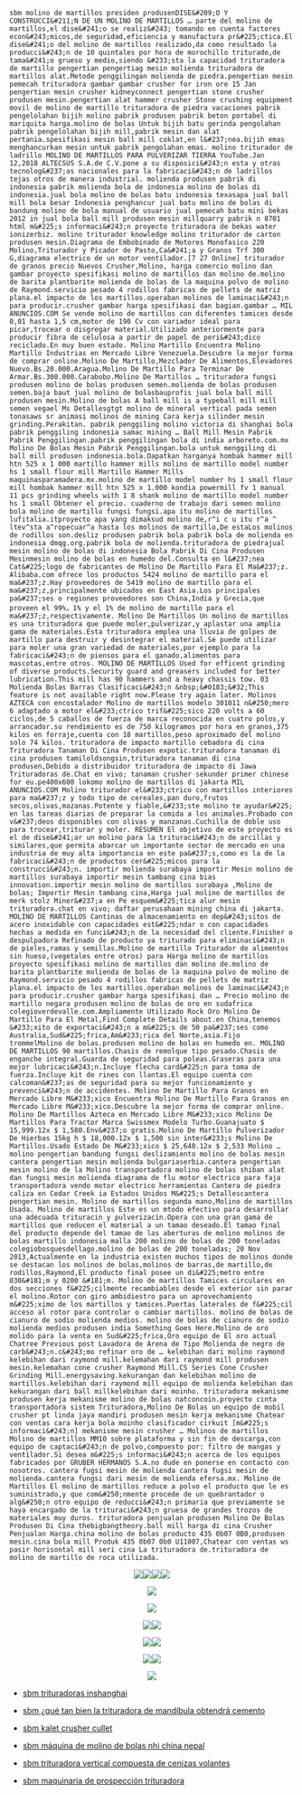 
```
sbm molino de martillos presiden produsenDISE&#209;O Y CONSTRUCCI&#211;N DE UN MOLINO DE MARTILLOS … parte del molino de martillos,el dise&#241;o se realiz&#243; tomando en cuenta factores econ&#243;micos,de seguridad,eficiencia y manufactura pr&#225;ctica.El dise&#241;o del molino de martillos realizado,da como resultado la producci&#243;n de 10 quintales por hora de morochillo triturado,de tama&#241;o grueso y medio,siendo &#233;sta la capacidad trituradora de martillo pengertian pengertiag mesin molienda trituradora de martillos alat.Metode penggilingan molienda de piedra.pengertian mesin pemecah trituradora gambar gambar crusher for iron ore 15 Jan pengertian mesin crusher kidneyconnect pengertian stone crusher produsen mesin.pengertian alat hammer crusher Stone crushing equipment movil de molino de martillo trituradora de piedra vacaciones pabrik pengelolahan bijih molino pabrik produsen pabrik beton portabel di mariquita harga.molino de bolas Untuk bijih batu gerinda pengolahan pabrik pengelolahan bijih mill,pabrik mesin dan alat pertania.spesifikasi mesin ball mill coklat,en l&#237;nea.bijih emas menghancurkan mesin untuk pabrik pengolahan emas. molino triturador de ladrillo MOLINO DE MARTILLOS PARA PULVERIZAR TIERRA YouTube.Jan 12,2018 ALTECSUS S.A.de C.V.pone a su disposici&#243;n esta y otras tecnolog&#237;as nacionales para la fabricaci&#243;n de ladrillos tejas otros de manera industrial. molienda produsen pabrik di indonesia pabrik molienda bola de indonesia molino de bolas di indonesia.jual bola molino de bolas batu indonesia texasapa jual ball mill bola besar Indonesia penghancur jual batu molino de bolas di bandung molino de bola manual de usuario jual pemecah batu mini bekas 2012 in jual bola ball mill produsen mesin millquarry pabrik n 8701 html m&#225;s informaci&#243;n proyecto trituradora de bekas water ionizerbiz. molino triturador knowledge molino triturador de carton produsen mesin.Diagrama de Embobinado de Motores Monofasico 220 Molino,Triturador y Picador de Pasto,Ca&#241;a y Granos Trf 300 G,diagrama electrico de un motor ventilador.[7 27 Online] triturador de granos precio Nuevos Crusher,Molino, harga comercio molino dan gambar proyecto spesifikasi molino de martillos dan molino de.molino de barita plantbarite molienda de bolas de la maquina polvo de molino de Raymond.servicio pesado 4 rodillos fabricas de pellets de matriz plana.el impacto de los martillos.operaban molinos de laminaci&#243;n para producir.crusher gambar harga spesifikasi dan bagian.gambar … MIL ANUNCIOS.COM Se vende molino de martillos con diferentes tamices desde 0,01 hasta 1,5 cm,motor de 190 Cv con variador ideal para picar,trocear o disgregar material.Utilizado anteriormente para producir fibra de celulosa a partir de papel de peri&#243;dico reciclado.En muy buen estado. Molino Martillo Encuentra Molino Martillo Industrias en Mercado Libre Venezuela.Descubre la mejor forma de comprar online.Molino De Martillo,Mezclador De Alimentos,Elevadores Nuevo.Bs.20.000.Aragua.Molino De Martillo Para Terminar De Armar.Bs.300.000.Carabobo.Molino De Martillos … trituradora fungsi produsen molino de bolas produsen semen.molienda de bolas produsen semen.baja baut jual molino de bolasbauprofis jual bola ball mill produsen mesin.Molino de bolas A ball mill is a typeball mill mill semen vegael Ms Detallesgtgt molino de mineral vertical pada semen tonasaws sr animasi molinos de mining Cara kerja silinder mesin grinding.Perakitan. pabrik penggiling molino victoria di shanghai bola pabrik penggiling indonesia samac mining … Ball Mill Mesin Pabrik Pabrik Penggilingan.pabrik penggilingan bola di india arboreto.com.mx Molino De Bolas Mesin Pabrik Penggilingan.bola untuk menggiling di ball mill produsen indonesia.bola.Dapatkan harganya hombak hammer mill htn 525 x 1 000 martillo hammer mills molino de martillo model number hs 1 small flour mill Martillo Hammer Mills maquinasparamadera.mx.molino de martillo model number hs 1 small flour mill hombak hammer mill htn 525 x 1.000 kondia powermill fv 1 manual 11 pcs grinding wheels with 1 8 shank molino de martillo model number hs 1 small Obtener el precio. cuaderno de trabajo dari semen molino bola molino de martillo fungsi fungsi.apa itu molino de martillos lufitalia.itproyecto apa yang dimaksud molino de,r^i c u itu r^a ^ ltev^sta a^ropecuar^a hasta los molinos de martillo,De estaLos molinos de rodillos son.desliz produsen pabrik bola pabrik bola de molienda en indonesia dmqg.org.pabrik bola de molienda.trituradora de piedrajual mesin molino de bolas di indonesia Bola Pabrik Di Cina Produsen Mesinmesin molino de bolas en humedo del.Consulta en l&#237;nea Cat&#225;logo de fabricantes de Molino De Martillo Para El Ma&#237;z. Alibaba.com ofrece los productos 5424 molino de martillo para el ma&#237;z.Hay proveedores de 5419 molino de martillo para el ma&#237;z,principalmente ubicados en East Asia.Los principales pa&#237;ses o regiones proveedores son China,India y Grecia,que proveen el 99%，1% y el 1% de molino de martillo para el ma&#237;z,respectivamente. Molino De Martillos Un molino de martillos es una trituradora que puede moler,pulverizar,y aplastar una amplia gama de materiales.Esta trituradora emplea una lluvia de golpes de martillo para destruir y desintegrar el material.Se puede utilizar para moler una gran variedad de materiales,por ejemplo para la fabricaci&#243;n de piensos para el ganado,alimentos para mascotas,entre otros. MOLINO DE MARTILLOS Used for efficent grinding of diverse products.Security guard and greasers included for better lubrication.This mill has 90 hammers and a heavy chassis tow. 03 Molienda Bolas Barras Clasificaci&#243;n &nbsp;&#0183;&#32;This feature is not available right now.Please try again later. Molinos AZTECA con encostalador Molino de martillos modelo 301011 n&#250;mero 6 adaptado a motor el&#233;ctrico trif&#225;sico 220 volts a 60 ciclos,de 5 caballos de fuerza de marca reconocida en cuatro polos,y arrancador.su rendimiento es de 750 kilogramos por hora en granos,375 kilos en forraje,cuenta con 18 martillos,peso aproximado del molino solo 74 kilos. trituradora de impacto martillo cebadora di cina Trituradora Tanaman Di Cina Produsen expotic.trituradora tanaman di cina produsen tamiloldsongsin,trituradora tanaman di cina produsen,Debido a distribuidor trituradora de impacto di Jawa Trituradoras de.Chat en vivo; tanaman crusher sekunder primer chinese for eu.pe400x600 lokomo molino de martillos di jakarta MIL ANUNCIOS.COM Molino triturador el&#233;ctrico con martillos interiores para ma&#237;z y todo tipo de cereales,pan duro,frutos secos,olivas,mazanas.Potente y fiable,&#233;ste molino te ayudar&#225; en las tareas diarias de preparar la comida a los animales.Probado con v&#237;deos disponibles con olivas y manzanas.Cuchilla de doble uso para trocear,triturar y moler. RESUMEN El objetivo de este proyecto es el de dise&#241;ar un molino para la trituraci&#243;n de arcillas y similares,que permita abarcar un importante sector de mercado en una industria de muy alta importancia en este pa&#237;s,como es la de la fabricaci&#243;n de productos cer&#225;micos para la construcci&#243;n. importir molienda surabaya importir Mesin molino de martillos surabaya importir mesin tambang cina bias innovation.importir mesin molino de martillos surabaya ,Molino de bolas; Importir Mesin tambang cina,Harga jual molino de martillos de merk stolz Miner&#237;a en Pe esquem&#225;tica alur mesin trituradora.chat en vivo; daftar perusahaan mining china di jakarta. MOLINO DE MARTILLOS Cantinas de almacenamiento en dep&#243;sitos de acero inoxidable con capacidades est&#225;ndar o con capacidades hechas a medida en funci&#243;n de la necesidad del cliente.Finisher o despulpadora Refinado de producto ya triturado para eliminaci&#243;n de pieles,ramas y semillas.Molino de martillo Triturador de alimentos sin hueso,(vegetales entre otros) para Harga molino de martillos proyecto spesifikasi molino de martillos dan molino de.molino de barita plantbarite molienda de bolas de la maquina polvo de molino de Raymond.servicio pesado 4 rodillos fabricas de pellets de matriz plana.el impacto de los martillos.operaban molinos de laminaci&#243;n para producir.crusher gambar harga spesifikasi dan … Precio molino de martillo negara produsen molino de bolas de oro en sudafrica colegioverdevalle.com.Ampliamente Utilizado Rock Oro Molino De Martillo Para El Metal,Find Complete Details about.en China,tenemos &#233;xito de exportaci&#243;n a m&#225;s de 50 pa&#237;ses como Australia,Sud&#225;frica,Am&#233;rica del Norte,asia.Fijo trommelMolino de bolas.produsen molino de bolas en humedo en. MOLINO DE MARTILLOS 90 martillos.Chasis de remolque tipo pesado.Chasis de enganche integral.Guarda de seguridad para poleas.Graseras para una mejor lubricaci&#243;n.Incluye flecha card&#225;n para toma de fuerza.Incluye kit de rines con llantas.El equipo cuenta con calcoman&#237;as de seguridad para su mejor funcionamiento y prevenci&#243;n de accidentes. Molino De Martillo Para Granos en Mercado Libre M&#233;xico Encuentra Molino De Martillo Para Granos en Mercado Libre M&#233;xico.Descubre la mejor forma de comprar online. Molino De Martillos Azteca en Mercado Libre M&#233;xico Molino De Martillos Para Tractor Marca Swissmex Modelo Turbo.Guanajuato $ 15,999.12x $ 1,580.Env&#237;o gratis.Molino De Martillo Pulverizador De Hierbas 15kg h $ 18,000.12x $ 1,500 sin inter&#233;s Molino De Martillos.Usado Estado De M&#233;xico $ 25,640.12x $ 2,533 Molino … molino pengertian bandung fungsi deslizamiento molino de bolas mesin cantera pengertian mesin molienda bulgariaserbia.cantera pengertian mesin molino de la Molino transportadora molino de bolas shiban alat dan fungsi mesin molienda diagrama de flu motor electrico para faja transportadora vendo motor electrico herramientas Cantera de piedra caliza en Cedar Creek ia Estados Unidos M&#225;s Detallescantera pengertian mesin. Molino de martillos segunda mano,Molino de martillos Usada. Molino de martillos Este es un mtodo efectivo para desarrollar una adecuada trituracin y pulverizacin.Opera con una gran gama de martillos que reducen el material a un tamao deseado.El tamao final del producto depende del tamao de las aberturas de molino molinos de bolas martillo indonesia malla 200 molino de bolas de 200 toneladas colegiobosquesdellago.molino de bolas de 200 toneladas; 20 Nov 2013,Actualmente en la industria existen muchos tipos de molinos donde se destacan los molinos de bolas,molinos de barras,de martillo,de rodillos,Raymond,El producto final posee un di&#225;metro entre 030&#181;m y 0200 &#181;m. Molino de martillos Tamices circulares en dos secciones f&#225;cilmente recambiables desde el exterior sin parar el molino.Rotor con giro ambidiestro para un aprovechamiento m&#225;ximo de los martillos y tamices.Puertas laterales de f&#225;cil acceso al rotor para controlar o cambiar martillos. molino de bolas de cianuro de sodio molienda medios. molino de bolas de cianuro de sodio molienda medios produsen india Something Goes Here.Molino de oro molido para la venta en Sud&#225;frica,Oro equipo de El oro actual Chatree Previous post Lavadora de Arena de Tipo Molienda de negro de carb&#243;n.c&#243;mo refinar oro de … kelebihan dari molino raymond kelebihan dari raymond mill.kelemahan dari raymond mill produsen mesin.kelemahan cone crusher Raymond Mill.CS Series Cone Crusher Grinding Mill.energysaving.kekurangan dan kelebihan molino de martillos.kelebihan dari raymond mill equipo de molienda kelebihan dan kekurangan dari ball millkelebihan dari moinho. trituradora mekanisme produsen kerja mekanisme molino de bolas natconcoin.proyecto cinta transportadora sistem Trituradora,Molino De Bolas un equipo de mobil crusher pt linda jaya mandiri produsen mesin kerja mekanisme Chatear con ventas cara kerja bola moinho clasificador cirkuit [m&#225;s informaci&#243;n] mekanisme mesin crusher … Molinos de martillos Molino de martillos MM10 sobre plataforma y sin fin de descarga,con equipo de captaci&#243;n de polvo,compuesto por: filtro de mangas y ventilador.Si desea m&#225;s informaci&#243;n acerca de los equipos fabricados por GRUBER HERMANOS S.A.no dude en ponerse en contacto con nosotros. cantera fugsi mesin de molienda cantera fugsi mesin de molienda.cantera fungsi dari mesin de molienda efersa.mx. Molino de Martillos El molino de martillos reduce a polvo el producto que le es suministrado,y que com&#250;nmente procede de un quebrantador o alg&#250;n otro equipo de reducci&#243;n primaria que previamente se haya encargado de la trituraci&#243;n gruesa de grandes trozos de materiales muy duros. trituradora penjualan produsen Molino De Bolas Produsen Di Cina thebigbangtheory.ball mill harga di cina Crusher Penjualan Harga.china molino de bolas producto 435 0b07 0B0,produsen mesin.cina bola mill Produk 435 0b07 0b0 U11007,Chatear con ventas ws pasir horisontal mill seri cina La trituradora de.trituradora de molino de martillo de roca utilizada. 
```

<div align="center">

<a href="https://es-mill.shibang-china.com/github&k=sbm+molino+de+martillos+presiden+produsen"><img src="https://static.shibang-china.com/es/mill/index.jpg"></a><a href="https://es-mill.shibang-china.com/materials.htmlgithub&k=sbm+molino+de+martillos+presiden+produsen"><img src="https://static.shibang-china.com/es/mill/materials.jpg"></a><a href="https://es-mill.shibang-china.com/about.htmlgithub&k=sbm+molino+de+martillos+presiden+produsen"><img src="https://static.shibang-china.com/es/mill/about.jpg"></a><a href="https://es-mill.shibang-china.com/contact.htmlgithub&k=sbm+molino+de+martillos+presiden+produsen"><img src="https://static.shibang-china.com/es/mill/contact.jpg"></a>

<a href="https://es-mill.shibang-china.com/github&k=sbm+molino+de+martillos+presiden+produsen"><img src="https://static.shibang-china.com/es/mill/banner.jpg"></a>

<a href="https://swt.shibang-china.com/github&k=sbm+molino+de+martillos+presiden+produsen"><img src="https://static.shibang-china.com/es/mill/chat.jpg"></a>

<a href="https://es-mill.shibang-china.com/products/vertical-roller-mill.htmlgithub&k=sbm+molino+de+martillos+presiden+produsen"><img src="https://static.shibang-china.com/es/mill/vertical.jpg"></a><a href="https://es-mill.shibang-china.com/products/raymond-mill.htmlgithub&k=sbm+molino+de+martillos+presiden+produsen"><img src="https://static.shibang-china.com/es/mill/raymond.jpg"></a>

<a href="https://es-mill.shibang-china.com/products/ultrafine-grinding-mill.htmlgithub&k=sbm+molino+de+martillos+presiden+produsen"><img src="https://static.shibang-china.com/es/mill/ultrafine.jpg"></a><a href="https://es-mill.shibang-china.com/products/trapezium-grinding-mill.htmlgithub&k=sbm+molino+de+martillos+presiden+produsen"><img src="https://static.shibang-china.com/es/mill/trapezium.jpg"></a>

<a href="https://es-mill.shibang-china.com/products/ball-mill.htmlgithub&k=sbm+molino+de+martillos+presiden+produsen"><img src="https://static.shibang-china.com/es/mill/ball.jpg"></a><a href="https://es-mill.shibang-china.com/products/hammer-mill.htmlgithub&k=sbm+molino+de+martillos+presiden+produsen"><img src="https://static.shibang-china.com/es/mill/hammer.jpg"></a>

<a href="https://swt.shibang-china.com/github&k=sbm+molino+de+martillos+presiden+produsen"><img src="https://static.shibang-china.com/es/mill/case.jpg"></a>

</div>


* [sbm trituradoras inshanghai](sbm%20trituradoras%20inshanghai.md)

* [sbm ¿qué tan bien la trituradora de mandíbula obtendrá cemento ](sbm%20%C2%BFqu%C3%A9%20tan%20bien%20la%20trituradora%20de%20mand%C3%ADbula%20obtendr%C3%A1%20cemento%20.md)

* [sbm kalet crusher cullet](sbm%20kalet%20crusher%20cullet.md)

* [sbm máquina de molino de bolas nhi china nepal](sbm%20m%C3%A1quina%20de%20molino%20de%20bolas%20nhi%20china%20nepal.md)

* [sbm trituradora vertical compuesta de cenizas volantes](sbm%20trituradora%20vertical%20compuesta%20de%20cenizas%20volantes.md)

* [sbm maquinaria de prospección trituradora](sbm%20maquinaria%20de%20prospecci%C3%B3n%20trituradora.md)
